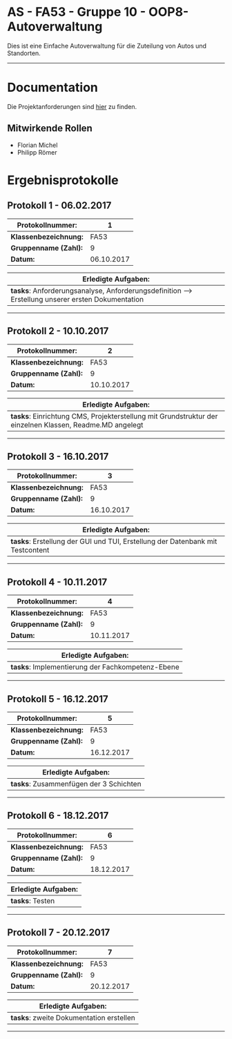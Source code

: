 # AS - FA53 - Gruppe 10 - OOP8-Autoverwaltung

Dies ist eine Einfache Autoverwaltung für die Zuteilung von Autos und Standorten.

--- 

# Documentation

Die Projektanforderungen sind [hier](/Doku/Doku.pdf?raw=true) zu finden.

## Mitwirkende Rollen

- Florian Michel  
- Philipp Römer

# Ergebnisprotokolle

## Protokoll 1 - 06.02.2017

**Protokollnummer:** | 1
--- | ---
**Klassenbezeichnung:** | FA53
**Gruppenname (Zahl):** | 9
**Datum:** | 06.10.2017
 
**Erledigte Aufgaben:** |
---|
**tasks**: Anforderungsanalyse, Anforderungsdefinition --> Erstellung unserer ersten Dokumentation |
 
---  

## Protokoll 2 - 10.10.2017

**Protokollnummer:** | 2
--- | ---
**Klassenbezeichnung:** | FA53
**Gruppenname (Zahl):** | 9
**Datum:** | 10.10.2017

**Erledigte Aufgaben:** |
---|
**tasks**: Einrichtung CMS, Projekterstellung mit Grundstruktur der einzelnen Klassen, Readme.MD angelegt|

---  

## Protokoll 3 - 16.10.2017

**Protokollnummer:** | 3
--- | ---
**Klassenbezeichnung:** | FA53
**Gruppenname (Zahl):** | 9
**Datum:** | 16.10.2017
   
**Erledigte Aufgaben:** |
---|
**tasks**:  Erstellung der GUI und TUI, Erstellung der Datenbank mit Testcontent |

---  

## Protokoll 4 - 10.11.2017

**Protokollnummer:** | 4
--- | ---
**Klassenbezeichnung:** | FA53
**Gruppenname (Zahl):** | 9
**Datum:** | 10.11.2017

**Erledigte Aufgaben:** |
---|
**tasks**: Implementierung der Fachkompetenz-Ebene |

---  

## Protokoll 5 - 16.12.2017

**Protokollnummer:** | 5
--- | ---
**Klassenbezeichnung:** | FA53
**Gruppenname (Zahl):** | 9
**Datum:** | 16.12.2017

**Erledigte Aufgaben:** |
---|
**tasks**: Zusammenfügen der 3 Schichten |

--- 

## Protokoll 6 - 18.12.2017

**Protokollnummer:** | 6
--- | ---
**Klassenbezeichnung:** | FA53
**Gruppenname (Zahl):** | 9
**Datum:** | 18.12.2017

**Erledigte Aufgaben:** |
---|
**tasks**: Testen |

--- 

## Protokoll 7 - 20.12.2017

**Protokollnummer:** | 7
--- | ---
**Klassenbezeichnung:** | FA53
**Gruppenname (Zahl):** | 9
**Datum:** | 20.12.2017

**Erledigte Aufgaben:** |
---|
**tasks**: zweite Dokumentation erstellen |

--- 